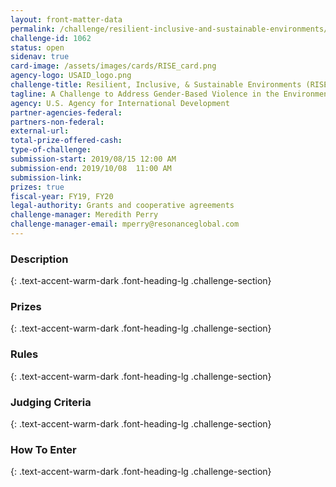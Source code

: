 ```yaml
---
layout: front-matter-data
permalink: /challenge/resilient-inclusive-and-sustainable-environments/
challenge-id: 1062
status: open
sidenav: true
card-image: /assets/images/cards/RISE_card.png
agency-logo: USAID_logo.png
challenge-title: Resilient, Inclusive, & Sustainable Environments (RISE)
tagline: A Challenge to Address Gender-Based Violence in the Environment
agency: U.S. Agency for International Development
partner-agencies-federal: 
partners-non-federal: 
external-url:
total-prize-offered-cash:
type-of-challenge: 
submission-start: 2019/08/15 12:00 AM
submission-end: 2019/10/08  11:00 AM
submission-link:  
prizes: true
fiscal-year: FY19, FY20
legal-authority: Grants and cooperative agreements
challenge-manager: Meredith Perry
challenge-manager-email: mperry@resonanceglobal.com
---
```




<!-- Description start -->
### Description
{: .text-accent-warm-dark .font-heading-lg .challenge-section}


<!-- Prizes start -->
### Prizes
{: .text-accent-warm-dark .font-heading-lg .challenge-section}


<!-- Rules start -->
### Rules 
{: .text-accent-warm-dark .font-heading-lg .challenge-section}


<!-- Judging start -->
### Judging Criteria
{: .text-accent-warm-dark .font-heading-lg .challenge-section}


<!--  How To Enter start -->
### How To Enter
{: .text-accent-warm-dark .font-heading-lg .challenge-section}

